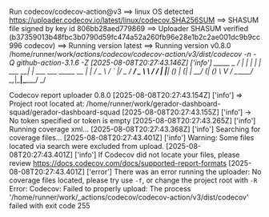 Run codecov/codecov-action@v3
==> linux OS detected
https://uploader.codecov.io/latest/linux/codecov.SHA256SUM
==> SHASUM file signed by key id 806bb28aed779869
==> Uploader SHASUM verified (b37359013b48fbc3b0790d59fc474a52a260fb96e28e1b2c2ae001dc9b9cc996  codecov)
==> Running version latest
==> Running version v0.8.0
/home/runner/work/_actions/codecov/codecov-action/v3/dist/codecov -n  -Q github-action-3.1.6 -Z
[2025-08-08T20:27:43.146Z] ['info'] 
     _____          _
    / ____|        | |
   | |     ___   __| | ___  ___ _____   __
   | |    / _ \ / _` |/ _ \/ __/ _ \ \ / /
   | |___| (_) | (_| |  __/ (_| (_) \ V /
    \_____\___/ \__,_|\___|\___\___/ \_/

  Codecov report uploader 0.8.0
[2025-08-08T20:27:43.154Z] ['info'] => Project root located at: /home/runner/work/gerador-dashboard-squad/gerador-dashboard-squad
[2025-08-08T20:27:43.155Z] ['info'] -> No token specified or token is empty
[2025-08-08T20:27:43.265Z] ['info'] Running coverage xml...
[2025-08-08T20:27:43.368Z] ['info'] Searching for coverage files...
[2025-08-08T20:27:43.401Z] ['info'] Warning: Some files located via search were excluded from upload.
[2025-08-08T20:27:43.401Z] ['info'] If Codecov did not locate your files, please review https://docs.codecov.com/docs/supported-report-formats
[2025-08-08T20:27:43.401Z] ['error'] There was an error running the uploader: No coverage files located, please try use `-f`, or change the project root with `-R`
Error: Codecov: Failed to properly upload: The process '/home/runner/work/_actions/codecov/codecov-action/v3/dist/codecov' failed with exit code 255